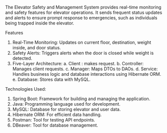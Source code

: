 The Elevator Safety and Management System provides real-time monitoring and safety features for elevator operations. It sends frequent status updates and alerts to ensure prompt response to emergencies, such as individuals being trapped inside the elevator.

Features
1. Real-Time Monitoring: Updates on current floor, destination, weight inside, and door status.
2. Safety Alerts: Triggers alerts when the door is closed while weight is detected.
3. Five-Layer Architecture:
    a. Client : makes request.
    b. Controller: Manages client requests.
    c. Manager: Maps DTOs to DAOs.
    d. Service: Handles business logic and database interactions using Hibernate ORM.
    e. Database: Stores data with MySQL.

Technologies Used:
1. Spring Boot: Framework for building and managing the application.
2. Java: Programming language used for development.
3. MySQL: Database for storing elevator and user data.
4. Hibernate ORM: For efficient data handling.
5. Postman: Tool for testing API endpoints.
6. DBeaver: Tool for database management.
